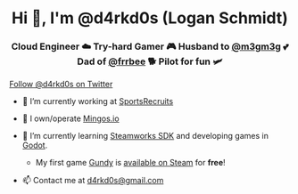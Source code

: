 <h1 align="center">Hi 👋, I'm @d4rkd0s (Logan Schmidt)</h1>
<h3 align="center">Cloud Engineer ☁️ Try-hard Gamer 🎮 Husband to <a href="https://linktr.ee/m3gm3g">@m3gm3g</a> 💕 Dad of <a href="http://frrbee.com/">@frrbee</a> 🐕 Pilot for fun 🛩️</h3>

<a href="https://twitter.com/d4rkd0s?ref_src=github.com" class="twitter-follow-button" data-show-count="false">Follow @d4rkd0s on Twitter</a>

- 🔭 I’m currently working at [SportsRecruits](https://github.com/sportsrecruits)

- 🦩 I own/operate [Mingos.io](https://www.mingos.io/)

- 🌱 I’m currently learning <a href="https://partner.steamgames.com/doc/sdk/api#steam_game_servers">Steamworks SDK</a> and developing games in <a href="https://godotengine.org/">Godot</a>. 

    - My first game <a href="https://www.d4rkd0s.com/gundy/">Gundy</a> is <a href="https://store.steampowered.com/app/941640/Gundy/">available on Steam<a> for **free**!

- 📫 Contact me at <a href="mailto:d4rkd0s@gmail.com">d4rkd0s@gmail.com</a>

